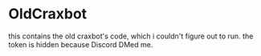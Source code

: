# OldCraxbot
this contains the old craxbot's code, which i couldn't figure out to run.
the token is hidden because Discord DMed me.
